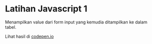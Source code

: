 # Latihan Javascript 1

Menampilkan value dari form input yang kemudia ditampilkan ke dalam tabel.

Lihat hasil di [codepen.io](http://codepen.io/iguntur/pen/OXGzVo)